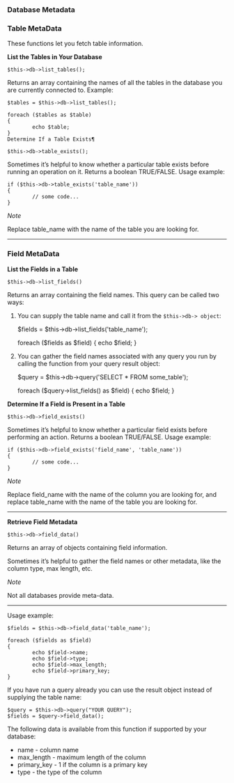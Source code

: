 ### Database Metadata ###

### Table MetaData ###

These functions let you fetch table information.

**List the Tables in Your Database**

	$this->db->list_tables();

Returns an array containing the names of all the tables in the database you are currently connected to. Example:

	$tables = $this->db->list_tables();
	
	foreach ($tables as $table)
	{
	        echo $table;
	}
	Determine If a Table Exists¶
	
	$this->db->table_exists();

Sometimes it’s helpful to know whether a particular table exists before running an operation on it. Returns a boolean TRUE/FALSE. Usage example:

	if ($this->db->table_exists('table_name'))
	{
	        // some code...
	}

*Note*

Replace table_name with the name of the table you are looking for.

-----

### Field MetaData ###
**List the Fields in a Table**

	$this->db->list_fields()

Returns an array containing the field names. This query can be called two ways:

1. You can supply the table name and call it from the `$this->db-> object`:

	$fields = $this->db->list_fields('table_name');
	
	foreach ($fields as $field)
	{
	        echo $field;
	}

2. You can gather the field names associated with any query you run by calling the function from your query result object:

	$query = $this->db->query('SELECT * FROM some_table');
	
	foreach ($query->list_fields() as $field)
	{
	        echo $field;
	}

**Determine If a Field is Present in a Table**

	$this->db->field_exists()

Sometimes it’s helpful to know whether a particular field exists before performing an action. Returns a boolean TRUE/FALSE. Usage example:

	if ($this->db->field_exists('field_name', 'table_name'))
	{
	        // some code...
	}

*Note*

Replace field_name with the name of the column you are looking for, and replace table_name with the name of the table you are looking for.

------

**Retrieve Field Metadata**

	$this->db->field_data()

Returns an array of objects containing field information.

Sometimes it’s helpful to gather the field names or other metadata, like the column type, max length, etc.

*Note*

Not all databases provide meta-data.

------

Usage example:

	$fields = $this->db->field_data('table_name');
	
	foreach ($fields as $field)
	{
	        echo $field->name;
	        echo $field->type;
	        echo $field->max_length;
	        echo $field->primary_key;
	}

If you have run a query already you can use the result object instead of supplying the table name:

	$query = $this->db->query("YOUR QUERY");
	$fields = $query->field_data();

The following data is available from this function if supported by your database:

- name - column name
- max_length - maximum length of the column
- primary_key - 1 if the column is a primary key
- type - the type of the column
